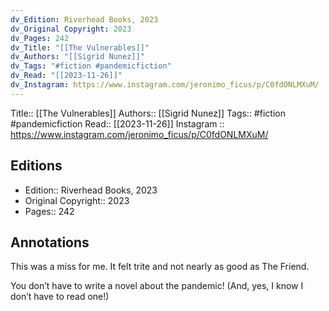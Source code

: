 ```yaml
---
dv_Edition: Riverhead Books, 2023
dv_Original Copyright: 2023
dv_Pages: 242
dv_Title: "[[The Vulnerables]]"
dv_Authors: "[[Sigrid Nunez]]"
dv_Tags: "#fiction #pandemicfiction"
dv_Read: "[[2023-11-26]]"
dv_Instagram: https://www.instagram.com/jeronimo_ficus/p/C0fdONLMXuM/
---
```

Title:: [[The Vulnerables]]
Authors:: [[Sigrid Nunez]]
Tags:: #fiction #pandemicfiction 
Read:: [[2023-11-26]]
Instagram :: https://www.instagram.com/jeronimo_ficus/p/C0fdONLMXuM/

## Editions
- Edition:: Riverhead Books, 2023
- Original Copyright:: 2023
- Pages:: 242

## Annotations

This was a miss for me. It felt trite and not nearly as good as The Friend.   
  
You don’t have to write a novel about the pandemic! (And, yes, I know I don’t have to read one!)